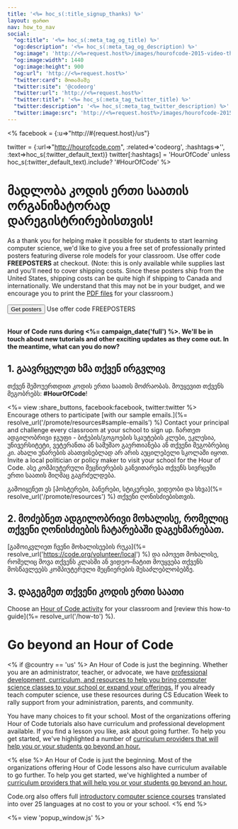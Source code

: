 ```yaml
---
title: '<%= hoc_s(:title_signup_thanks) %>'
layout: ფართო
nav: how_to_nav
social:
  "og:title": '<%= hoc_s(:meta_tag_og_title) %>'
  "og:description": '<%= hoc_s(:meta_tag_og_description) %>'
  "og:image": 'http://<%=request.host%>/images/hourofcode-2015-video-thumbnail.png'
  "og:image:width": 1440
  "og:image:height": 900
  "og:url": 'http://<%=request.host%>'
  "twitter:card": მოთამაშე
  "twitter:site": '@codeorg'
  "twitter:url": 'http://<%=request.host%>'
  "twitter:title": '<%= hoc_s(:meta_tag_twitter_title) %>'
  "twitter:description": '<%= hoc_s(:meta_tag_twitter_description) %>'
  "twitter:image:src": 'http://<%=request.host%>/images/hourofcode-2015-video-thumbnail.png'
---
```

<% facebook = {:u=>"http://#{request.host}/us"}

twitter = {:url=>"http://hourofcode.com", :related=>'codeorg', :hashtags=>'', :text=>hoc_s(:twitter_default_text)} twitter[:hashtags] = 'HourOfCode' unless hoc_s(:twitter_default_text).include? '#HourOfCode' %>

# მადლობა კოდის ერთი საათის ორგანიზატორად დარეგისტრირებისთვის!

As a thank you for helping make it possible for students to start learning computer science, we'd like to give you a free set of professionally printed posters featuring diverse role models for your classroom. Use offer code **FREEPOSTERS** at checkout. (Note: this is only available while supplies last and you'll need to cover shipping costs. Since these posters ship from the United States, shipping costs can be quite high if shipping to Canada and internationally. We understand that this may not be in your budget, and we encourage you to print the [PDF files](https://code.org/inspire) for your classroom.)  
<br /> [<button>Get posters</button>](https://store.code.org/products/code-org-posters-set-of-12) Use offer code FREEPOSTERS

<br /> **Hour of Code runs during <%= campaign_date('full') %>. We'll be in touch about new tutorials and other exciting updates as they come out. In the meantime, what can you do now?**

## 1. გაავრცელეთ ხმა თქვენ ირგვლივ

თქვენ შემოუერთდით კოდის ერთი საათის მოძრაობას. მოუყევით თქვენს მეგობრებს: **#HourOfCode**!

<%= view :share_buttons, facebook:facebook, twitter:twitter %> <br /> Encourage others to participate [with our sample emails.](%= resolve_url('/promote/resources#sample-emails') %) Contact your principal and challenge every classroom at your school to sign up. ჩართეთ ადგილობრივი ჯგუფი - ბიჭების/გოგოების სკაუტების კლუბი, ეკლესია, უნივერსიტეტი, ვეტერანთა ან სამუშაო გაერთიანება ან თქვენი მეგობრებიც კი. ახალი უნარების ასათვისებლად არ არის აუცილებელი სკოლაში იყოთ. Invite a local politician or policy maker to visit your school for the Hour of Code. ასე კომპიუტერული მეცნიერების განვითარება თქვენს სივრცეში ერთი საათის მიღმაც გაგრძელდება.

გამოიყენეთ ეს [პოსტერები, ბანერები, სტიკერები, ვიდეობი და სხვა](%= resolve_url('/promote/resources') %) თქვენი ღონისძიებისთვის.

## 2. მოძებნეთ ადგილობრივი მოხალისე, რომელიც თქვენი ღონისძიების ჩატარებაში დაგეხმარებათ.

[გამოიკვლიეთ ჩვენი მოხალისეების რუკა](%= resolve_url('https://code.org/volunteer/local') %) და იპოვეთ მოხალისე, რომელიც მოვა თქვენს კლასში ან ვიდეო–ჩატით მოუყვება თქვენს მოსწავლეებს კომპიუტერული მეცნიერების შესაძლებლობებზე.

## 3. დაგეგმეთ თქვენი კოდის ერთი საათი

Choose an [Hour of Code activity](https://hourofcode.com/learn) for your classroom and [review this how-to guide](%= resolve_url('/how-to') %).

# Go beyond an Hour of Code

<% if @country == 'us' %> An Hour of Code is just the beginning. Whether you are an administrator, teacher, or advocate, we have [professional development, curriculum, and resources to help you bring computer science classes to your school or expand your offerings.](https://code.org/yourschool) If you already teach computer science, use these resources during CS Education Week to rally support from your administration, parents, and community.

You have many choices to fit your school. Most of the organizations offering Hour of Code tutorials also have curriculum and professional development available. If you find a lesson you like, ask about going further. To help you get started, we've highlighted a number of [curriculum providers that will help you or your students go beyond an hour.](https://hourofcode.com/beyond)

<% else %> An Hour of Code is just the beginning. Most of the organizations offering Hour of Code lessons also have curriculum available to go further. To help you get started, we've highlighted a number of [curriculum providers that will help you or your students go beyond an hour.](https://hourofcode.com/beyond)

Code.org also offers full [introductory computer science courses](https://code.org/educate/curriculum/cs-fundamentals-international) translated into over 25 languages at no cost to you or your school. <% end %>

<%= view 'popup_window.js' %>
